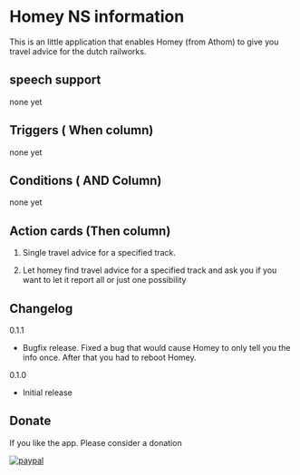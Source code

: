 # Homey NS information

This is an little application that enables Homey (from Athom) to give you travel advice for the dutch railworks.

## speech support

none yet

## Triggers ( When column)

none yet

## Conditions ( AND Column)

none yet 

## Action cards (Then column)

 1. Single travel advice for a specified track. 
 
 2. Let homey find travel advice for a specified track and ask you if you want to let it report all or just one possibility

## Changelog

0.1.1
* Bugfix release. Fixed a bug that would cause Homey to only tell you the info once. After that you had to reboot Homey.

0.1.0 
* Initial release

## Donate

If you like the app. Please consider a donation

[![paypal](https://www.paypal.com/en_US/i/btn/btn_donateCC_LG.gif)](https://www.paypal.com/cgi-bin/webscr?cmd=_s-xclick&hosted_button_id=HH6MLSPDQPGNE)
